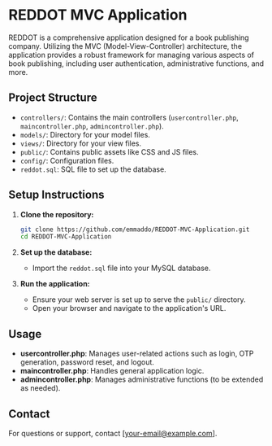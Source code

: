 # REDDOT MVC Application

REDDOT is a comprehensive application designed for a book publishing company. Utilizing the MVC (Model-View-Controller) architecture, the application provides a robust framework for managing various aspects of book publishing, including user authentication, administrative functions, and more.

## Project Structure

- `controllers/`: Contains the main controllers (`usercontroller.php`, `maincontroller.php`, `admincontroller.php`).
- `models/`: Directory for your model files.
- `views/`: Directory for your view files.
- `public/`: Contains public assets like CSS and JS files.
- `config/`: Configuration files.
- `reddot.sql`: SQL file to set up the database.

## Setup Instructions

1. **Clone the repository:**
    ```bash
    git clone https://github.com/emmaddo/REDDOT-MVC-Application.git
    cd REDDOT-MVC-Application
    ```

2. **Set up the database:**
    - Import the `reddot.sql` file into your MySQL database.

3. **Run the application:**
    - Ensure your web server is set up to serve the `public/` directory.
    - Open your browser and navigate to the application's URL.

## Usage

- **usercontroller.php**: Manages user-related actions such as login, OTP generation, password reset, and logout.
- **maincontroller.php**: Handles general application logic.
- **admincontroller.php**: Manages administrative functions (to be extended as needed).

## Contact

For questions or support, contact [your-email@example.com].
